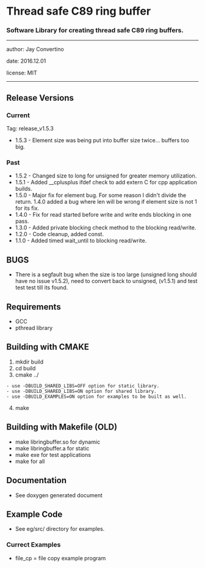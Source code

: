 # Thread safe C89 ring buffer

### Software Library for creating thread safe C89 ring buffers.

---

  author: Jay Convertino

  date: 2016.12.01

  license: MIT

---

## Release Versions
### Current
  Tag: release_v1.5.3

  - 1.5.3 - Element size was being put into buffer size twice... buffers too big.

### Past
  - 1.5.2 - Changed size to long for unsigned for greater memory utilization.
  - 1.5.1 - Added __cplusplus ifdef check to add extern C for cpp application builds.
  - 1.5.0 - Major fix for element bug. For some reason I didn't divide the return.
            1.4.0 added a bug where len will be wrong if element size is not 1 for
            its fix.
  - 1.4.0 - Fix for read started before write and write ends blocking in one pass.
  - 1.3.0 - Added private blocking check method to the blocking read/write.
  - 1.2.0 - Code cleanup, added const.
  - 1.1.0 - Added timed wait_until to blocking read/write.

## BUGS
  - There is a segfault bug when the size is too large (unsigned long should have no issue v1.5.2), need to convert back to unsigned, (v1.5.1) and test test test till its found.

## Requirements
  - GCC
  - pthread library

## Building with CMAKE
  1. mkdir build
  2. cd build
  3. cmake ../

    - use -DBUILD_SHARED_LIBS=OFF option for static library.
    - use -DBUILD_SHARED_LIBS=ON option for shared library.
    - use -DBUILD_EXAMPLES=ON option for examples to be built as well.

  4. make

## Building with Makefile (OLD)
  - make libringbuffer.so for dynamic
  - make libringbuffer.a  for static
  - make exe for test applications
  - make for all

## Documentation
  - See doxygen generated document

## Example Code
  - See eg/src/ directory for examples.

### Currect Examples
  - file_cp = file copy example program
